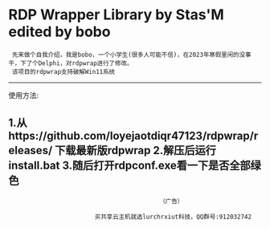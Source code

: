 # RDP Wrapper Library by Stas'M edited by bobo
     先来做个自我介绍，我是bobo，一个小学生(很多人可能不信)，在2023年寒假里闲的没事干，下了个Delphi，对rdpwrap进行了修改。
     该项目的rdpwrap支持破解Win11系统
-------------------------------------------------------------------------------------------------------------
使用方法:

1.从https://github.com/loyejaotdiqr47123/rdpwrap/releases/ 下载最新版rdpwrap
2.解压后运行install.bat
3.随后打开rdpconf.exe看一下是否全部绿色
 -------------------------------------------------------------------------------------------------------------
                                              （广告）
                                              
                            买共享云主机就选lurchrxiut科技，QQ群号:912032742
